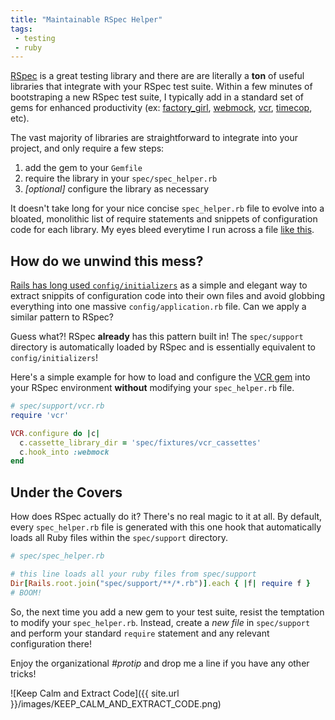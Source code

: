 ```yaml
---
title: "Maintainable RSpec Helper"
tags:
 - testing
 - ruby
---
```


[RSpec](http://rspec.info/) is a great testing library and there are are literally
a **ton** of useful libraries that integrate with your RSpec test suite.
Within a few minutes of bootstraping a new RSpec test suite, I typically add
in a standard set of gems for enhanced productivity
(ex: [factory_girl](https://github.com/thoughtbot/factory_girl),
[webmock](https://github.com/bblimke/webmock), [vcr](https://github.com/vcr/vcr),
[timecop](https://github.com/travisjeffery/timecop), etc).

The vast majority of libraries are straightforward to integrate into your project,
and only require a few steps:

1.  add the gem to your `Gemfile`
2.  require the library in your `spec/spec_helper.rb`
3.  *[optional]* configure the library as necessary

It doesn't take long for your nice concise `spec_helper.rb` file to evolve into a
bloated, monolithic list of require statements and snippets of configuration code
for each library.  My eyes bleed everytime I run across a file [like this](https://github.com/badeball/formtastic-pure/blob/32c4c254b183bdf5d0b1b28d5861e6e104694949/spec/spec_helper.rb).

## How do we unwind this mess?

[Rails has long used `config/initializers`](http://guides.rubyonrails.org/configuring.html)
as a simple and elegant way to extract snippits of configuration code into their
own files and avoid globbing everything into one massive `config/application.rb`
file.  Can we apply a similar pattern to RSpec?

Guess what?! RSpec **already** has this pattern built in! The `spec/support`
directory is automatically loaded by RSpec and is essentially equivalent to
`config/initializers`!  

Here's a simple example for how to load and configure the [VCR gem](https://github.com/vcr/vcr)
into your RSpec environment **without** modifying your `spec_helper.rb` file.

```ruby
# spec/support/vcr.rb
require 'vcr'

VCR.configure do |c|
  c.cassette_library_dir = 'spec/fixtures/vcr_cassettes'
  c.hook_into :webmock
end
```

## Under the Covers

How does RSpec actually do it?  There's no real magic to it at all.  By default, every
`spec_helper.rb` file is generated with this one hook that automatically loads
all Ruby files within the `spec/support` directory.

```ruby
# spec/spec_helper.rb

# this line loads all your ruby files from spec/support
Dir[Rails.root.join("spec/support/**/*.rb")].each { |f| require f }
# BOOM!
```

So, the next time you add a new gem to your test suite, resist the temptation
to modify your `spec_helper.rb`.  Instead, create a *new file* in `spec/support`
and perform your standard `require` statement and any relevant configuration there!

Enjoy the organizational *#protip* and drop me a line if you have any other tricks!
<p class="text-center">
![Keep Calm and Extract Code]({{ site.url }}/images/KEEP_CALM_AND_EXTRACT_CODE.png)
</p>

